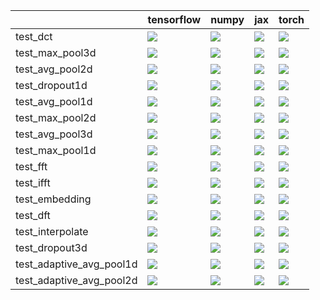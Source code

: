 |                          | tensorflow                                                                                                                                                                             | numpy                                                                                                                                                                                  | jax                                                                                                                                                                                | torch                                                                                                                                                                              |
|:-------------------------|:---------------------------------------------------------------------------------------------------------------------------------------------------------------------------------------|:---------------------------------------------------------------------------------------------------------------------------------------------------------------------------------------|:-----------------------------------------------------------------------------------------------------------------------------------------------------------------------------------|:-----------------------------------------------------------------------------------------------------------------------------------------------------------------------------------|
| test_dct                 | <a href="https://github.com/unifyai/ivy/actions/runs/4386702505/jobs/7681100560" rel="noopener noreferrer" target="_blank"><img src=https://img.shields.io/badge/-failure-red></a>     | <a href="https://github.com/unifyai/ivy/actions/runs/4305417693/jobs/7507832191" rel="noopener noreferrer" target="_blank"><img src=https://img.shields.io/badge/-failure-red></a>     | <a href="https://github.com/unifyai/ivy/actions/runs/4386702505/jobs/7681098500" rel="noopener noreferrer" target="_blank"><img src=https://img.shields.io/badge/-failure-red></a> | <a href="https://github.com/unifyai/ivy/actions/runs/4422575216/jobs/7754492231" rel="noopener noreferrer" target="_blank"><img src=https://img.shields.io/badge/-failure-red></a> |
| test_max_pool3d          | <a href="https://github.com/unifyai/ivy/actions/runs/4386702505/jobs/7681093499" rel="noopener noreferrer" target="_blank"><img src=https://img.shields.io/badge/-failure-red></a>     | <a href="https://github.com/unifyai/ivy/actions/runs/4386702505/jobs/7681102615" rel="noopener noreferrer" target="_blank"><img src=https://img.shields.io/badge/-failure-red></a>     | <a href="https://github.com/unifyai/ivy/actions/runs/4386702505/jobs/7681104003" rel="noopener noreferrer" target="_blank"><img src=https://img.shields.io/badge/-failure-red></a> | <a href="https://github.com/unifyai/ivy/actions/runs/4386702505/jobs/7681103104" rel="noopener noreferrer" target="_blank"><img src=https://img.shields.io/badge/-failure-red></a> |
| test_avg_pool2d          | <a href="https://github.com/unifyai/ivy/actions/runs/4386702505/jobs/7681101847" rel="noopener noreferrer" target="_blank"><img src=https://img.shields.io/badge/-failure-red></a>     | <a href="https://github.com/unifyai/ivy/actions/" rel="noopener noreferrer" target="_blank"><img src=https://img.shields.io/badge/-failure-red></a>                                    | <a href="https://github.com/unifyai/ivy/actions/runs/4386702505/jobs/7681095579" rel="noopener noreferrer" target="_blank"><img src=https://img.shields.io/badge/-failure-red></a> | <a href="https://github.com/unifyai/ivy/actions/runs/4386702505/jobs/7681102777" rel="noopener noreferrer" target="_blank"><img src=https://img.shields.io/badge/-failure-red></a> |
| test_dropout1d           | <a href="https://github.com/unifyai/ivy/actions/runs/4386702505/jobs/7681101533" rel="noopener noreferrer" target="_blank"><img src=https://img.shields.io/badge/-failure-red></a>     | <a href="https://github.com/unifyai/ivy/actions/runs/4305417693/jobs/7507836707" rel="noopener noreferrer" target="_blank"><img src=https://img.shields.io/badge/-failure-red></a>     | <a href="https://github.com/unifyai/ivy/actions/runs/4386702505/jobs/7681101533" rel="noopener noreferrer" target="_blank"><img src=https://img.shields.io/badge/-failure-red></a> | <a href="https://github.com/unifyai/ivy/actions/runs/4386702505/jobs/7681101247" rel="noopener noreferrer" target="_blank"><img src=https://img.shields.io/badge/-failure-red></a> |
| test_avg_pool1d          | <a href="https://github.com/unifyai/ivy/actions/runs/4386702505/jobs/7681100960" rel="noopener noreferrer" target="_blank"><img src=https://img.shields.io/badge/-failure-red></a>     | <a href="https://github.com/unifyai/ivy/actions/runs/4305417693/jobs/7507836093" rel="noopener noreferrer" target="_blank"><img src=https://img.shields.io/badge/-failure-red></a>     | <a href="https://github.com/unifyai/ivy/actions/runs/4386702505/jobs/7681101247" rel="noopener noreferrer" target="_blank"><img src=https://img.shields.io/badge/-failure-red></a> | <a href="null" rel="noopener noreferrer" target="_blank"><img src=https://img.shields.io/badge/-failure-red></a>                                                                   |
| test_max_pool2d          | <a href="https://github.com/unifyai/ivy/actions/runs/4386702505/jobs/7681103321" rel="noopener noreferrer" target="_blank"><img src=https://img.shields.io/badge/-failure-red></a>     | <a href="null" rel="noopener noreferrer" target="_blank"><img src=https://img.shields.io/badge/-failure-red></a>                                                                       | <a href="https://github.com/unifyai/ivy/actions/runs/4386702505/jobs/7681103104" rel="noopener noreferrer" target="_blank"><img src=https://img.shields.io/badge/-failure-red></a> | <a href="null" rel="noopener noreferrer" target="_blank"><img src=https://img.shields.io/badge/-failure-red></a>                                                                   |
| test_avg_pool3d          | <a href="https://github.com/unifyai/ivy/actions/runs/4386702505/jobs/7681101092" rel="noopener noreferrer" target="_blank"><img src=https://img.shields.io/badge/-failure-red></a>     | <a href="https://github.com/unifyai/ivy/actions/runs/4386702505/jobs/7681103104" rel="noopener noreferrer" target="_blank"><img src=https://img.shields.io/badge/-failure-red></a>     | <a href="https://github.com/unifyai/ivy/actions/runs/4386702505/jobs/7681102615" rel="noopener noreferrer" target="_blank"><img src=https://img.shields.io/badge/-failure-red></a> | <a href="https://github.com/unifyai/ivy/actions/runs/4305417693/jobs/7507837621" rel="noopener noreferrer" target="_blank"><img src=https://img.shields.io/badge/-failure-red></a> |
| test_max_pool1d          | <a href="https://github.com/unifyai/ivy/actions/runs/4386702505/jobs/7681101247" rel="noopener noreferrer" target="_blank"><img src=https://img.shields.io/badge/-failure-red></a>     | <a href="https://github.com/unifyai/ivy/actions/runs/4386702505/jobs/7681103506" rel="noopener noreferrer" target="_blank"><img src=https://img.shields.io/badge/-failure-red></a>     | <a href="https://github.com/unifyai/ivy/actions/runs/4386702505/jobs/7681103811" rel="noopener noreferrer" target="_blank"><img src=https://img.shields.io/badge/-failure-red></a> | <a href="https://github.com/unifyai/ivy/actions/runs/4132490626/jobs/7141267037" rel="noopener noreferrer" target="_blank"><img src=https://img.shields.io/badge/-failure-red></a> |
| test_fft                 | <a href="https://github.com/unifyai/ivy/actions/runs/4386702505/jobs/7681094834" rel="noopener noreferrer" target="_blank"><img src=https://img.shields.io/badge/-failure-red></a>     | <a href="https://github.com/unifyai/ivy/actions/runs/4305417693/jobs/7507839245" rel="noopener noreferrer" target="_blank"><img src=https://img.shields.io/badge/-failure-red></a>     | <a href="https://github.com/unifyai/ivy/actions/runs/4386702505/jobs/7681102615" rel="noopener noreferrer" target="_blank"><img src=https://img.shields.io/badge/-failure-red></a> | <a href="https://github.com/unifyai/ivy/actions/runs/4386702505/jobs/7681100385" rel="noopener noreferrer" target="_blank"><img src=https://img.shields.io/badge/-failure-red></a> |
| test_ifft                | <a href="null" rel="noopener noreferrer" target="_blank"><img src=https://img.shields.io/badge/-failure-red></a>                                                                       | <a href="https://github.com/unifyai/ivy/actions/runs/4386702505/jobs/7681101992" rel="noopener noreferrer" target="_blank"><img src=https://img.shields.io/badge/-failure-red></a>     | <a href="https://github.com/unifyai/ivy/actions/runs/4386702505/jobs/7681102304" rel="noopener noreferrer" target="_blank"><img src=https://img.shields.io/badge/-failure-red></a> | <a href="https://github.com/unifyai/ivy/actions/runs/4305417693/jobs/7507833370" rel="noopener noreferrer" target="_blank"><img src=https://img.shields.io/badge/-failure-red></a> |
| test_embedding           | <a href="https://github.com/unifyai/ivy/actions/runs/4408467944/jobs/7723517112" rel="noopener noreferrer" target="_blank"><img src=https://img.shields.io/badge/-success-success></a> | <a href="https://github.com/unifyai/ivy/actions/runs/4386702505/jobs/7681100960" rel="noopener noreferrer" target="_blank"><img src=https://img.shields.io/badge/-failure-red></a>     | <a href="https://github.com/unifyai/ivy/actions/runs/4386702505/jobs/7681104003" rel="noopener noreferrer" target="_blank"><img src=https://img.shields.io/badge/-failure-red></a> | <a href="https://github.com/unifyai/ivy/actions/runs/4418980964/jobs/7746816822" rel="noopener noreferrer" target="_blank"><img src=https://img.shields.io/badge/-failure-red></a> |
| test_dft                 | <a href="null" rel="noopener noreferrer" target="_blank"><img src=https://img.shields.io/badge/-failure-red></a>                                                                       | <a href="https://github.com/unifyai/ivy/actions/" rel="noopener noreferrer" target="_blank"><img src=https://img.shields.io/badge/-failure-red></a>                                    | <a href="https://github.com/unifyai/ivy/actions/runs/4386702505/jobs/7681102304" rel="noopener noreferrer" target="_blank"><img src=https://img.shields.io/badge/-failure-red></a> | <a href="https://github.com/unifyai/ivy/actions/runs/4386702505/jobs/7681101247" rel="noopener noreferrer" target="_blank"><img src=https://img.shields.io/badge/-failure-red></a> |
| test_interpolate         | <a href="https://github.com/unifyai/ivy/actions/runs/4386702505/jobs/7681103321" rel="noopener noreferrer" target="_blank"><img src=https://img.shields.io/badge/-failure-red></a>     | <a href="https://github.com/unifyai/ivy/actions/runs/4315551937/jobs/7530099834" rel="noopener noreferrer" target="_blank"><img src=https://img.shields.io/badge/-success-success></a> | <a href="https://github.com/unifyai/ivy/actions/runs/4132490626/jobs/7141258985" rel="noopener noreferrer" target="_blank"><img src=https://img.shields.io/badge/-failure-red></a> | <a href="null" rel="noopener noreferrer" target="_blank"><img src=https://img.shields.io/badge/-failure-red></a>                                                                   |
| test_dropout3d           | <a href="https://github.com/unifyai/ivy/actions/runs/4386702505/jobs/7681102615" rel="noopener noreferrer" target="_blank"><img src=https://img.shields.io/badge/-failure-red></a>     | <a href="https://github.com/unifyai/ivy/actions/runs/4386702505/jobs/7681103506" rel="noopener noreferrer" target="_blank"><img src=https://img.shields.io/badge/-failure-red></a>     | <a href="https://github.com/unifyai/ivy/actions/runs/4386702505/jobs/7681101247" rel="noopener noreferrer" target="_blank"><img src=https://img.shields.io/badge/-failure-red></a> | <a href="https://github.com/unifyai/ivy/actions/runs/4386702505/jobs/7681103321" rel="noopener noreferrer" target="_blank"><img src=https://img.shields.io/badge/-failure-red></a> |
| test_adaptive_avg_pool1d | <a href="https://github.com/unifyai/ivy/actions/runs/4406527886/jobs/7718900101" rel="noopener noreferrer" target="_blank"><img src=https://img.shields.io/badge/-failure-red></a>     | <a href="https://github.com/unifyai/ivy/actions/runs/4386702505/jobs/7681104003" rel="noopener noreferrer" target="_blank"><img src=https://img.shields.io/badge/-failure-red></a>     | <a href="https://github.com/unifyai/ivy/actions/runs/4322572222/jobs/7545157079" rel="noopener noreferrer" target="_blank"><img src=https://img.shields.io/badge/-failure-red></a> | <a href="https://github.com/unifyai/ivy/actions/runs/4386702505/jobs/7681102615" rel="noopener noreferrer" target="_blank"><img src=https://img.shields.io/badge/-failure-red></a> |
| test_adaptive_avg_pool2d | <a href="https://github.com/unifyai/ivy/actions/runs/4315551937/jobs/7530088053" rel="noopener noreferrer" target="_blank"><img src=https://img.shields.io/badge/-failure-red></a>     | <a href="https://github.com/unifyai/ivy/actions/runs/4386702505/jobs/7681102304" rel="noopener noreferrer" target="_blank"><img src=https://img.shields.io/badge/-failure-red></a>     | <a href="https://github.com/unifyai/ivy/actions/runs/4386702505/jobs/7681101247" rel="noopener noreferrer" target="_blank"><img src=https://img.shields.io/badge/-failure-red></a> | <a href="https://github.com/unifyai/ivy/actions/runs/4386702505/jobs/7681102304" rel="noopener noreferrer" target="_blank"><img src=https://img.shields.io/badge/-failure-red></a> |